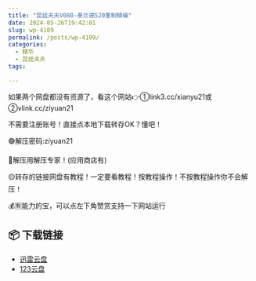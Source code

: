 ```yaml
---
title: "昆廷夫夫V080-泰兰德520重制精编"
date: 2024-05-26T19:42:01
slug: wp-4109
permalink: /posts/wp-4109/
categories:
  - 精华
  - 昆廷夫夫
tags:

---
```


如果两个网盘都没有资源了，看这个网站👉①link3.cc/xianyu21或②vlink.cc/ziyuan21

不需要注册账号！直接点本地下载转存OK？懂吧！

🟢解压密码:ziyuan21

🔵解压用解压专家！(应用商店有)

🟡转存的链接网盘有教程！一定要看教程！按教程操作！不按教程操作你不会解压！

💰🈶能力的宝，可以点左下角赞赏支持一下网站运行

## 📦 下载链接
- [迅雷云盘](https://blziyuan21.com/pay-download/4109?key=40bd78436d&down_id=0)
- [123云盘](https://blziyuan21.com/pay-download/4109?key=40bd78436d&down_id=1)

